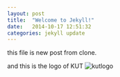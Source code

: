 ```yaml
---
layout: post
title:  "Welcome to Jekyll!"
date:   2014-10-17 12:51:32
categories: jekyll update
---
```



this file is new post from clone.

and this is the logo of KUT ![kutlogo](https://www.dropbox.com/s/xwqlh429ktxbu84/kut_logo.gif?dl=0)

